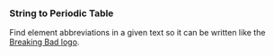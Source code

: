 ### String to Periodic Table

Find element abbreviations in a given text so it can be written like the [Breaking Bad logo](http://upload.wikimedia.org/wikipedia/commons/thumb/7/77/Breaking_Bad_logo.svg/369px-Breaking_Bad_logo.svg.png).